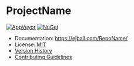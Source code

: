 # ProjectName

[![AppVeyor](https://img.shields.io/appveyor/ci/ejball/reponame/master.svg)](https://ci.appveyor.com/project/ejball/reponame) [![NuGet](https://img.shields.io/nuget/v/ProjectName.svg)](https://www.nuget.org/packages/ProjectName)

* Documentation: https://ejball.com/RepoName/
* License: [MIT](LICENSE)
* [Version History](VersionHistory.md)
* [Contributing Guidelines](CONTRIBUTING.md)
